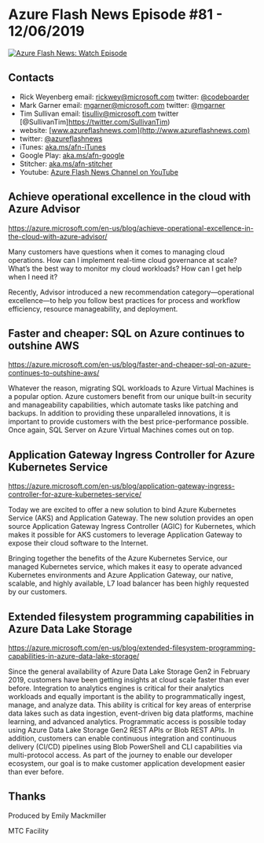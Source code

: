 # Azure Flash News Episode #81 - 12/06/2019

[![Azure Flash News: Watch Episode](https://img.youtube.com/vi/lQ2Dom3FPqY/0.jpg)](https://youtu.be/lQ2Dom3FPqY "Azure Flash News: Episode 81")


## Contacts
* Rick Weyenberg  email: rickwey@microsoft.com twitter: [@codeboarder](https://www.twitter.com/codeboarder)
* Mark Garner email: mgarner@microsoft.com twitter: [@mgarner](https://www.twitter.com/mgarner)
* Tim Sullivan email: tisulliv@microsoft.com twitter [@SullivanTim]https://twitter.com/SullivanTim)
* website: [www.azureflashnews.com](http://www.azureflashnews.com)
* twitter: [@azureflashnews](https://www.twitter.com/azureflashnews)
* iTunes: [aka.ms/afn-iTunes](https://aka.ms/afn-iTunes)
* Google Play: [aka.ms/afn-google](https://aka.ms/afn-google)
* Stitcher: [aka.ms/afn-stitcher](https://aka.ms/afn-stitcher)
* Youtube: [Azure Flash News Channel on YouTube](https://www.youtube.com/channel/UCV6U_D4q7OxQaf0rFfEb6fQ)

## Achieve operational excellence in the cloud with Azure Advisor

https://azure.microsoft.com/en-us/blog/achieve-operational-excellence-in-the-cloud-with-azure-advisor/

Many customers have questions when it comes to managing cloud operations. How can I implement real-time cloud governance at scale? What’s the best way to monitor my cloud workloads? How can I get help when I need it?

Recently, Advisor introduced a new recommendation category—operational excellence—to help you follow best practices for process and workflow efficiency, resource manageability, and deployment.

## Faster and cheaper: SQL on Azure continues to outshine AWS

https://azure.microsoft.com/en-us/blog/faster-and-cheaper-sql-on-azure-continues-to-outshine-aws/

Whatever the reason, migrating SQL workloads to Azure Virtual Machines is a popular option. Azure customers benefit from our unique built-in security and manageability capabilities, which automate tasks like patching and backups. In addition to providing these unparalleled innovations, it is important to provide customers with the best price-performance possible. Once again, SQL Server on Azure Virtual Machines comes out on top.

## Application Gateway Ingress Controller for Azure Kubernetes Service

https://azure.microsoft.com/en-us/blog/application-gateway-ingress-controller-for-azure-kubernetes-service/

Today we are excited to offer a new solution to bind Azure Kubernetes Service (AKS) and Application Gateway. The new solution provides an open source Application Gateway Ingress Controller (AGIC) for Kubernetes, which makes it possible for AKS customers to leverage Application Gateway to expose their cloud software to the Internet.

Bringing together the benefits of the Azure Kubernetes Service, our managed Kubernetes service, which makes it easy to operate advanced Kubernetes environments and Azure Application Gateway, our native, scalable, and highly available, L7 load balancer has been highly requested by our customers.

## Extended filesystem programming capabilities in Azure Data Lake Storage

https://azure.microsoft.com/en-us/blog/extended-filesystem-programming-capabilities-in-azure-data-lake-storage/

Since the general availability of Azure Data Lake Storage Gen2 in February 2019, customers have been getting insights at cloud scale faster than ever before. Integration to analytics engines is critical for their analytics workloads and equally important is the ability to programmatically ingest, manage, and analyze data. This ability is critical for key areas of enterprise data lakes such as data ingestion, event-driven big data platforms, machine learning, and advanced analytics. Programmatic access is possible today using Azure Data Lake Storage Gen2 REST APIs or Blob REST APIs. In addition, customers can enable continuous integration and continuous delivery (CI/CD) pipelines using Blob PowerShell and CLI capabilities via multi-protocol access. As part of the journey to enable our developer ecosystem, our goal is to make customer application development easier than ever before.

## Thanks
Produced by Emily Mackmiller

MTC Facility
